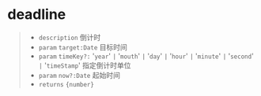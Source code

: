 # deadline

> - `description` 倒计时
> - `param` `target:Date` 目标时间
> - `param` `timeKey?:` '`year`' `|` '`mouth`' `|` '`day`' `|` '`hour`' `|` '`minute`' `|` '`second`' `|` '`timeStamp`'  指定倒计时单位
> - `param` `now?:Date` 起始时间
> - `returns` `{number}` 
